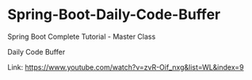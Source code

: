 # Spring-Boot-Daily-Code-Buffer

Spring Boot Complete Tutorial - Master Class

Daily Code Buffer

Link: https://www.youtube.com/watch?v=zvR-Oif_nxg&list=WL&index=9
